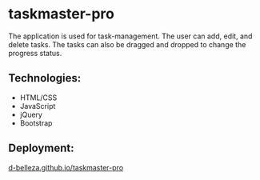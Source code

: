 # taskmaster-pro

The application is used for task-management. The user can add, edit, and delete tasks. The tasks can also be dragged and dropped to change the progress status.

## Technologies:
* HTML/CSS
* JavaScript
* jQuery
* Bootstrap

## Deployment:
[d-belleza.github.io/taskmaster-pro](https://d-belleza.github.io/taskmaster-pro)